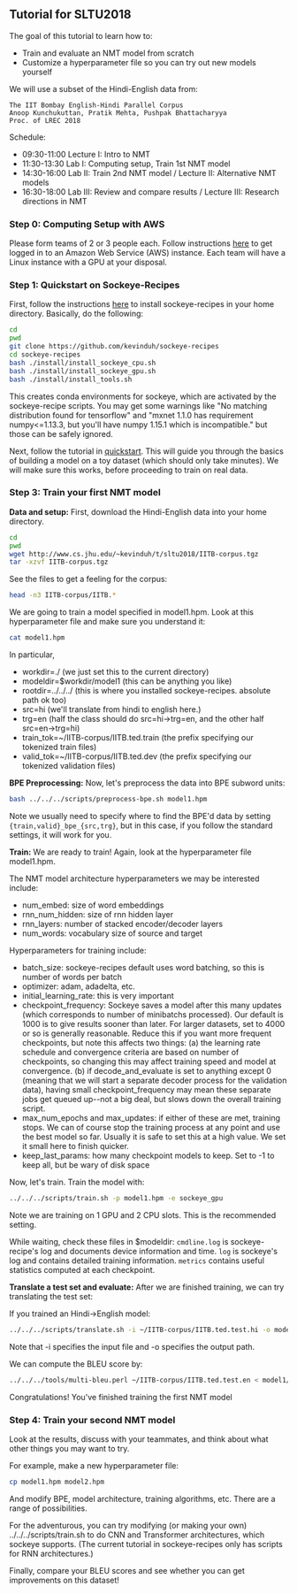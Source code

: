 ## Tutorial for SLTU2018

The goal of this tutorial to learn how to:
* Train and evaluate an NMT model from scratch
* Customize a hyperparameter file so you can try out new models yourself

We will use a subset of the Hindi-English data from:

```
The IIT Bombay English-Hindi Parallel Corpus
Anoop Kunchukuttan, Pratik Mehta, Pushpak Bhattacharyya
Proc. of LREC 2018
```

Schedule:
* 09:30-11:00 Lecture I: Intro to NMT
* 11:30-13:30 Lab I: Computing setup, Train 1st NMT model
* 14:30-16:00 Lab II: Train 2nd NMT model / Lecture II: Alternative NMT models
* 16:30-18:00 Lab III: Review and compare results / Lecture III: Research directions in NMT

### Step 0: Computing Setup with AWS

Please form teams of 2 or 3 people each. 
Follow instructions [here](http://kaldi-asr.org/tutorials/sltu18/sltu18.html)
to get logged in to an Amazon Web Service (AWS) instance. 
Each team will have a Linux instance with a GPU at your disposal. 

### Step 1: Quickstart on Sockeye-Recipes

First, follow the instructions [here](https://github.com/kevinduh/sockeye-recipes) to 
install sockeye-recipes in your home directory. Basically, do the following:

```bash
cd
pwd
git clone https://github.com/kevinduh/sockeye-recipes
cd sockeye-recipes
bash ./install/install_sockeye_cpu.sh
bash ./install/install_sockeye_gpu.sh
bash ./install/install_tools.sh
```

This creates conda environments for sockeye, which are activated by the sockeye-recipe scripts.
You may get some warnings like "No matching distribution found for tensorflow" and "mxnet 1.1.0 has requirement numpy<=1.13.3, but you'll have numpy 1.15.1 which is incompatible." but those can be safely ignored. 

Next, follow the tutorial in [quickstart](../../quickstart/).
This will guide you through the basics of building a model on a toy dataset (which should only take minutes). We will make sure this works, before proceeding to train on real data. 

### Step 3: Train your first NMT model

<b>Data and setup:</b> First, download the Hindi-English data into your home directory.

```bash
cd
pwd
wget http://www.cs.jhu.edu/~kevinduh/t/sltu2018/IITB-corpus.tgz
tar -xzvf IITB-corpus.tgz
```

See the files to get a feeling for the corpus: 
```bash
head -n3 IITB-corpus/IITB.*
```

We are going to train a model specified in model1.hpm. Look at this hyperparameter file and make sure you understand it: 
```bash
cat model1.hpm
```

In particular, 
* workdir=./ (we just set this to the current directory)
* modeldir=$workdir/model1 (this can be anything you like)
* rootdir=../../../ (this is where you installed sockeye-recipes. absolute path ok too)
* src=hi (we'll translate from hindi to english here.)
* trg=en (half the class should do src=hi->trg=en, and the other half src=en->trg=hi)
* train_tok=~/IITB-corpus/IITB.ted.train (the prefix specifying our tokenized train files)
* valid_tok=~/IITB-corpus/IITB.ted.dev (the prefix specifying our tokenized validation files)

<b>BPE Preprocessing:</b> Now, let's preprocess the data into BPE subword units:

```bash
bash ../../../scripts/preprocess-bpe.sh model1.hpm
```

Note we usually need to specify where to find the BPE'd data by setting `{train,valid}_bpe_{src,trg}`, but in this case, if you follow the standard settings, it will work for you. 

<b>Train:</b> We are ready to train! Again, look at the hyperparameter file model1.hpm.

The NMT model architecture hyperparameters we may be interested include:

* num_embed: size of word embeddings
* rnn_num_hidden: size of rnn hidden layer
* rnn_layers: number of stacked encoder/decoder layers
* num_words: vocabulary size of source and target

Hyperparameters for training include: 
* batch_size: sockeye-recipes default uses word batching, so this is number of words per batch
* optimizer: adam, adadelta, etc.
* initial_learning_rate: this is very important
* checkpoint_frequency: Sockeye saves a model after this many updates (which corresponds to number of minibatchs processed). Our default is 1000 is to give results sooner than later. For larger datasets, set to 4000 or so is generally reasonable. Reduce this if you want more frequent checkpoints, but note this affects two things: (a) the learning rate schedule and convergence criteria are based on number of checkpoints, so changing this may affect training speed and model at convergence. (b) if decode_and_evaluate is set to anything except 0 (meaning that we will start a separate decoder process for the validation data), having small checkpoint_frequency may mean these separate jobs get queued up--not a big deal, but slows down the overall training script. 
* max_num_epochs and max_updates: if either of these are met, training stops. We can of course stop the training process at any point and use the best model so far. Usually it is safe to set this at a high value. We set it small here to finish quicker. 
* keep_last_params: how many checkpoint models to keep. Set to -1 to keep all, but be wary of disk space

Now, let's train. 
Train the model with:
```bash
../../../scripts/train.sh -p model1.hpm -e sockeye_gpu
```

Note we are training on 1 GPU and 2 CPU slots. This is the recommended setting. 

While waiting, check these files in $modeldir: `cmdline.log` is sockeye-recipe's log and documents device information and time. `log` is sockeye's log and contains detailed training information. `metrics` contains useful statistics computed at each checkpoint. 

<b>Translate a test set and evaluate:</b> After we are finished training, we can try translating the test set: 

If you trained an Hindi->English model:
```bash
../../../scripts/translate.sh -i ~/IITB-corpus/IITB.ted.test.hi -o model1/IITB.ted.test.en.1best -p model1.hpm -e sockeye_gpu
```

Note that -i specifies the input file and -o specifies the output path.

We can compute the BLEU score by:
```bash
../../../tools/multi-bleu.perl ~/IITB-corpus/IITB.ted.test.en < model1/IITB.ted.test.en.1best
```

Congratulations! You've finished training the first NMT model

### Step 4: Train your second NMT model

Look at the results, discuss with your teammates, and think about what other things you may want to try. 

For example, make a new hyperparameter file: 
```bash
cp model1.hpm model2.hpm
```

And modify BPE, model architecture, training algorithms, etc. 
There are a range of possibilities. 

For the adventurous, you can try modifying (or making your own) ../../../scripts/train.sh 
to do CNN and Transformer architectures, which sockeye supports.
(The current tutorial in sockeye-recipes only has scripts for RNN architectures.)

Finally, compare your BLEU scores and see whether you can get improvements on this dataset!

